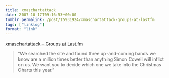 ```yaml
---
title: xmaschartattack
date: 2007-10-17T09:16:53+00:00
tumblr_permalink: /post/15931924/xmaschartattack-groups-at-lastfm
tags: ["linklog"]
format: "link"
---
```


[xmaschartattack – Groups at Last.fm][1]

> &ldquo;We searched the site and found three up-and-coming bands we know are a million times better than anything Simon Cowell will inflict on us. We want you to decide which one we take into the Christmas Charts this year.&rdquo;

[1]: http://www.last.fm/group/xmaschartattack/
